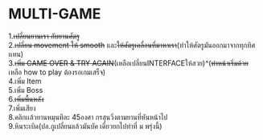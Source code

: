 ﻿# MULTI-GAME
1.<S>เปลี่ยนยานเรา กับยานศัตรู</S><br>
2.<S>เปลี่ยน movement ให้ smooth</S> และ<S>ให้ศัตรูเคลื่อนที่มาหาเรา</S>(ทำให้ศัตรูมันออกมาจากทุกทิศเเทน)<br>
3.<S>เพิ่ม GAME OVER & TRY AGAIN</S>(เหลือเปลี่ยนINTERFACEให้สวย)^(<S>ทำหน้าเริ่มด้วย</S> เหลือ how to play ต้องรอเกมเสร็จ)<br>
4.เพิ่ม Item<br>
5.เพิ่ม Boss<br>
6.<S>เพิ่มพื้นหลัง</S><br>
7.เพิ่มเสียง<br>
8.คลิกเเล้วยานหมุนทีละ 45องศา กรสุนวิ่งตามยานที่หันหน้าไป<br>
9.หินระเบิด(ปล.กูเปลี่ยนแล้วมันบัค เดี๋ยวยกไปทำที่ ม พรุ่งนี้)
